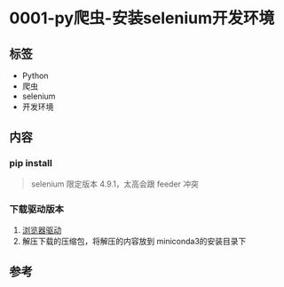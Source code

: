 # 0001-py爬虫-安装selenium开发环境

## 标签

- Python
- 爬虫
- selenium
- 开发环境

## 内容

### pip install

> selenium 限定版本 4.9.1，太高会跟 feeder 冲突

### 下载驱动版本

1. [浏览器驱动](https://googlechromelabs.github.io/chrome-for-testing/#stable)
2. 解压下载的压缩包，将解压的内容放到 miniconda3的安装目录下

## 参考

